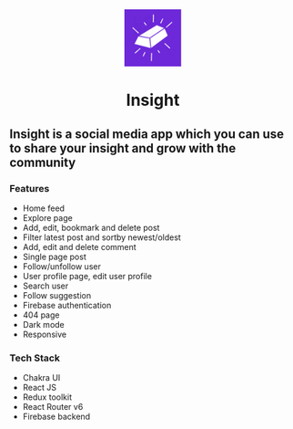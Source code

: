 <div align="center">
<img src="src/asset/logo.png" width="100" height="100" />

# Insight

</div>

## Insight is a social media app which you can use to share your insight and grow with the community

### Features

- Home feed
- Explore page
- Add, edit, bookmark and delete post
- Filter latest post and sortby newest/oldest
- Add, edit and delete comment
- Single page post
- Follow/unfollow user
- User profile page, edit user profile
- Search user
- Follow suggestion
- Firebase authentication
- 404 page
- Dark mode
- Responsive

### Tech Stack

- Chakra UI
- React JS
- Redux toolkit
- React Router v6
- Firebase backend
